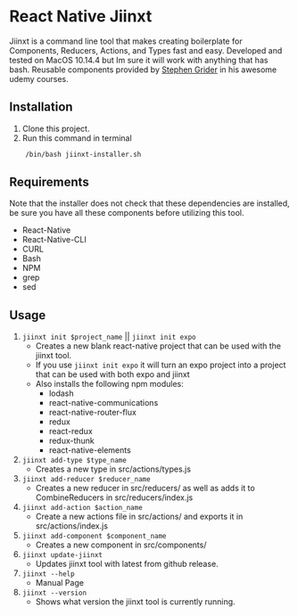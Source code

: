 # React Native Jiinxt
Jiinxt is a command line tool that makes creating boilerplate for Components, Reducers, Actions, and Types fast and easy. Developed and tested on MacOS 10.14.4 but Im sure it will work with anything that has bash. Reusable components provided by [Stephen Grider](https://github.com/StephenGrider) in his awesome udemy courses.

## Installation
1. Clone this project.
2. Run this command in terminal
```sh
    /bin/bash jiinxt-installer.sh
 ```
## Requirements
Note that the installer does not check that these dependencies are installed, be sure you have all these components before utilizing this tool.
* React-Native
* React-Native-CLI
* CURL
* Bash
* NPM
* grep
* sed

## Usage
1. `jiinxt init $project_name` || `jiinxt init expo` 
   * Creates a new blank react-native project that can be used with the jiinxt tool. 
   * If you use `jiinxt init expo` it will turn an expo project into a project that can be used with both expo and jiinxt
   * Also installs the following npm modules:
       * lodash
       * react-native-communications
       * react-native-router-flux
       * redux
       * react-redux
       * redux-thunk 
       * react-native-elements
1. `jiinxt add-type $type_name`
   * Creates a new type in src/actions/types.js
1. `jiinxt add-reducer $reducer_name`
   * Creates a new reducer in src/reducers/ as well as adds it to CombineReducers in src/reducers/index.js
1. `jiinxt add-action $action_name`
   * Create a new actions file in src/actions/ and exports it in src/actions/index.js
1. `jiinxt add-component $component_name`
   * Creates a new component in src/components/ 
1. `jiinxt update-jiinxt`
   * Updates jiinxt tool with latest from github release.
1. `jiinxt --help`
   * Manual Page
1. `jiinxt --version`
   * Shows what version the jiinxt tool is currently running.